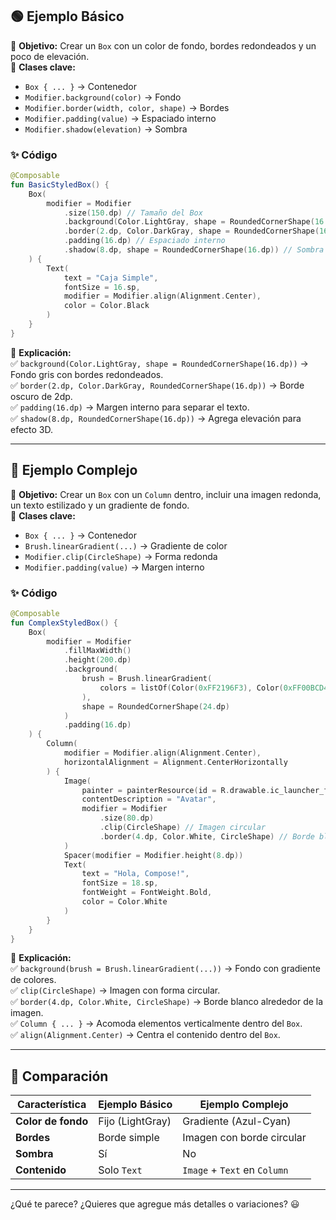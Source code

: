 
## 🟢 **Ejemplo Básico**  
🔹 **Objetivo:** Crear un `Box` con un color de fondo, bordes redondeados y un poco de elevación.  
📖 **Clases clave:**  
- `Box { ... }` → Contenedor  
- `Modifier.background(color)` → Fondo  
- `Modifier.border(width, color, shape)` → Bordes  
- `Modifier.padding(value)` → Espaciado interno  
- `Modifier.shadow(elevation)` → Sombra  

### ✨ **Código**
```kotlin
@Composable
fun BasicStyledBox() {
    Box(
        modifier = Modifier
            .size(150.dp) // Tamaño del Box
            .background(Color.LightGray, shape = RoundedCornerShape(16.dp)) // Fondo y esquinas redondeadas
            .border(2.dp, Color.DarkGray, shape = RoundedCornerShape(16.dp)) // Borde
            .padding(16.dp) // Espaciado interno
            .shadow(8.dp, shape = RoundedCornerShape(16.dp)) // Sombra
    ) {
        Text(
            text = "Caja Simple",
            fontSize = 16.sp,
            modifier = Modifier.align(Alignment.Center),
            color = Color.Black
        )
    }
}
```

🔹 **Explicación:**  
✅ `background(Color.LightGray, shape = RoundedCornerShape(16.dp))` → Fondo gris con bordes redondeados.  
✅ `border(2.dp, Color.DarkGray, RoundedCornerShape(16.dp))` → Borde oscuro de 2dp.  
✅ `padding(16.dp)` → Margen interno para separar el texto.  
✅ `shadow(8.dp, RoundedCornerShape(16.dp))` → Agrega elevación para efecto 3D.  

---

## 🔴 **Ejemplo Complejo**  
🔹 **Objetivo:** Crear un `Box` con un `Column` dentro, incluir una imagen redonda, un texto estilizado y un gradiente de fondo.  
📖 **Clases clave:**  
- `Box { ... }` → Contenedor  
- `Brush.linearGradient(...)` → Gradiente de color  
- `Modifier.clip(CircleShape)` → Forma redonda  
- `Modifier.padding(value)` → Margen interno  

### ✨ **Código**
```kotlin
@Composable
fun ComplexStyledBox() {
    Box(
        modifier = Modifier
            .fillMaxWidth()
            .height(200.dp)
            .background(
                brush = Brush.linearGradient(
                    colors = listOf(Color(0xFF2196F3), Color(0xFF00BCD4)) // Gradiente Azul-Cyan
                ),
                shape = RoundedCornerShape(24.dp)
            )
            .padding(16.dp)
    ) {
        Column(
            modifier = Modifier.align(Alignment.Center),
            horizontalAlignment = Alignment.CenterHorizontally
        ) {
            Image(
                painter = painterResource(id = R.drawable.ic_launcher_foreground),
                contentDescription = "Avatar",
                modifier = Modifier
                    .size(80.dp)
                    .clip(CircleShape) // Imagen circular
                    .border(4.dp, Color.White, CircleShape) // Borde blanco
            )
            Spacer(modifier = Modifier.height(8.dp))
            Text(
                text = "Hola, Compose!",
                fontSize = 18.sp,
                fontWeight = FontWeight.Bold,
                color = Color.White
            )
        }
    }
}
```

🔹 **Explicación:**  
✅ `background(brush = Brush.linearGradient(...))` → Fondo con gradiente de colores.  
✅ `clip(CircleShape)` → Imagen con forma circular.  
✅ `border(4.dp, Color.White, CircleShape)` → Borde blanco alrededor de la imagen.  
✅ `Column { ... }` → Acomoda elementos verticalmente dentro del `Box`.  
✅ `align(Alignment.Center)` → Centra el contenido dentro del `Box`.  

---

## 🎯 **Comparación**
| Característica         | Ejemplo Básico | Ejemplo Complejo |
|----------------------|--------------|----------------|
| **Color de fondo**  | Fijo (LightGray) | Gradiente (Azul-Cyan) |
| **Bordes**         | Borde simple | Imagen con borde circular |
| **Sombra**         | Sí | No |
| **Contenido**       | Solo `Text` | `Image` + `Text` en `Column` |

---

¿Qué te parece? ¿Quieres que agregue más detalles o variaciones? 😃